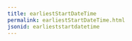 ```yaml
---
title: earliestStartDateTime
permalink: earliestStartDateTime.html
jsonid: earlieststartdatetime
---
```


